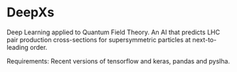 # DeepXs
Deep Learning applied to Quantum Field Theory. An AI that predicts LHC pair production cross-sections for supersymmetric particles at next-to-leading order. 

Requirements:
Recent versions of tensorflow and keras, pandas and pyslha.
